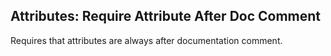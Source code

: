 ## Attributes: Require Attribute After Doc Comment

Requires that attributes are always after documentation comment.
